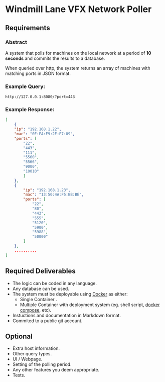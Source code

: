# Windmill Lane VFX Network Poller

## Requirements

### Abstract

A system that polls for machines on the local network at a period of **10 seconds** and commits the results to a database.

When queried over http, the system returns an array of machines with matching ports in JSON format.

### Example Query:

```
http://127.0.0.1:8080/?port=443
```

### Example Response:

``` json
[
    {
    "ip": "192.168.1.22",
    "mac": "0F:EA:E9:2E:F7:89",
    "ports": [
        "22",
        "443",
        "111",
        "5560",
        "5566",
        "9000",
        "10010"
        ]
    },
    {
        "ip": "192.168.1.23",
        "mac": "13:50:4A:F5:BB:BE",
        "ports": [
            "22",
            "80",
            "443",
            "555",
            "5120",
            "5900",
            "5988",
            "50000"
        ]
    },
    ..........
]
```

## Required Deliverables

* The logic can be coded in any language.
* Any database can be used.
* The system must be deployable using [Docker](https://www.docker.com/) as either:
    * Single Container .
    * Multiple Container with deployment system (eg. shell script, [docker compose](https://docs.docker.com/compose/), etc).
* Instuctions and documentation in Markdown format.
* Commited to a public git account.

## Optional

* Extra host information.
* Other query types.
* UI / Webpage.
* Setting of the polling period.
* Any other features you deem appropriate.
* Tests.
